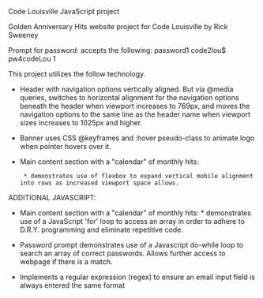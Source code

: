 
Code Louisville JavaScript project

Golden Anniversary Hits website
project for Code Louisville by Rick Sweeney

Prompt for password:  accepts the following:
    password1
    code2lou$
    pw4codeLou
    1

This project utilizes the follow technology.

* Header with navigation options vertically aligned.  But via @media queries, switches to horizontal alignment for the navigation options beneath the header when viewport increases to 769px, and moves the navigation options to the same line as the header name when viewport sizes increases to 1025px and higher.

* Banner uses CSS @keyframes and :hover pseudo-class to animate logo when pointer hovers over it.

* Main content section with a "calendar" of monthly hits:

       * demonstrates use of flexbox to expand vertical mobile alignment into rows as increased viewport space allows.


ADDITIONAL JAVASCRIPT:

* Main content section with a "calendar" of monthly hits:
       * demonstrates use of a JavaScript 'for' loop to access an array in order to adhere to D.R.Y. programming and eliminate repetitive code.

* Password prompt demonstrates use of a Javascript do-while loop to search an array of correct passwords. Allows further access to webpage if there is a match.

* Implements a regular expression (regex) to ensure an email input field is always entered the same format


